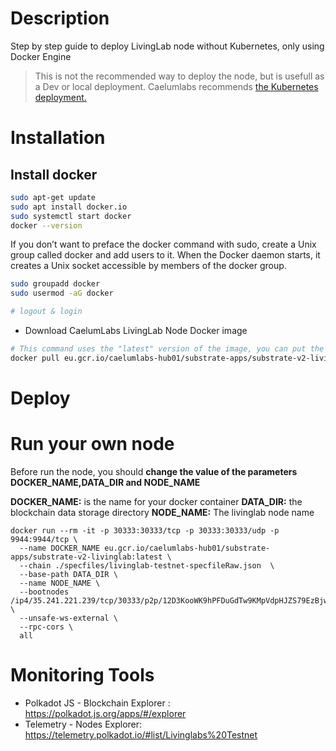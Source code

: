 # Description

Step by step guide to deploy LivingLab node without Kubernetes, only using Docker Engine

> This is not the recommended way to deploy the node, but is usefull as a Dev or local deployment. Caelumlabs recommends [the Kubernetes deployment.](https://doc.livinglab.caelumlabs.com/1_network/livinglab-node/deployLivingLabNode.html)

# Installation

## Install docker

[Documentation]: https://docs.docker.com/install
[Post Installation]: https://docs.docker.com/install/linux/linux-postinstall/

```bash
sudo apt-get update
sudo apt install docker.io
sudo systemctl start docker
docker --version
```

If you don’t want to preface the docker command with sudo, create a Unix group called docker and add users to it. When the Docker daemon starts, it creates a Unix socket accessible by members of the docker group.

```bash
sudo groupadd docker
sudo usermod -aG docker

# logout & login
```

* Download CaelumLabs LivingLab Node Docker image

```bash
# This command uses the "latest" version of the image, you can put the image you want
docker pull eu.gcr.io/caelumlabs-hub01/substrate-apps/substrate-v2-livinglab:latest
```

# Deploy

# Run your own node

Before run the node, you should **change the value of the parameters DOCKER_NAME,DATA_DIR and NODE_NAME** 

**DOCKER_NAME:** is the name for your docker container
**DATA_DIR:** the blockchain data storage directory
**NODE_NAME:** The livinglab node name

```
docker run --rm -it -p 30333:30333/tcp -p 30333:30333/udp -p 9944:9944/tcp \
  --name DOCKER_NAME eu.gcr.io/caelumlabs-hub01/substrate-apps/substrate-v2-livinglab:latest \
  --chain ./specfiles/livinglab-testnet-specfileRaw.json  \
  --base-path DATA_DIR \
  --name NODE_NAME \
  --bootnodes /ip4/35.241.221.239/tcp/30333/p2p/12D3KooWK9hPFDuGdTw9KMpVdpHJZS79EzBjwAQFeAE2o3ZPQHHt \
  --unsafe-ws-external \
  --rpc-cors \
  all

```

# Monitoring Tools

- Polkadot JS - Blockchain Explorer : https://polkadot.js.org/apps/#/explorer
- Telemetry - Nodes Explorer: https://telemetry.polkadot.io/#list/Livinglabs%20Testnet
